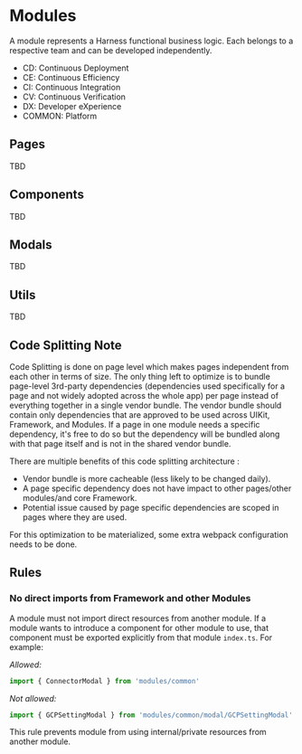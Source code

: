 # Modules

A module represents a Harness functional business logic. Each belongs to a respective team and can be developed independently.

- CD: Continuous Deployment
- CE: Continuous Efficiency
- CI: Continuous Integration
- CV: Continuous Verification
- DX: Developer eXperience
- COMMON: Platform

## Pages

TBD

## Components

TBD

## Modals

TBD

## Utils

TBD

## Code Splitting Note

Code Splitting is done on page level which makes pages independent from each other in terms of size. The only thing left to optimize is to bundle page-level 3rd-party dependencies (dependencies used specifically for a page and not widely adopted across the whole app) per page instead of everything together in a single vendor bundle. The vendor bundle should contain only dependencies that are approved to be used across UIKit, Framework, and Modules. If a page in one module needs a specific dependency, it's free to do so but the dependency will be bundled along with that page itself and is not in the shared vendor bundle.

There are multiple benefits of this code splitting architecture :

- Vendor bundle is more cacheable (less likely to be changed daily).
- A page specific dependency does not have impact to other pages/other modules/and core Framework.
- Potential issue caused by page specific dependencies are scoped in pages where they are used.

For this optimization to be materialized, some extra webpack configuration needs to be done.

## Rules

### No direct imports from Framework and other Modules

A module must not import direct resources from another module. If a module wants to introduce a component for other module to use, that component must be exported explicitly from that module `index.ts`. For example:

_Allowed:_

```js
import { ConnectorModal } from 'modules/common'
```

_Not allowed:_

```js
import { GCPSettingModal } from 'modules/common/modal/GCPSettingModal'
```

This rule prevents module from using internal/private resources from another module.
